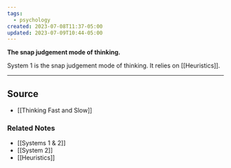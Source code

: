 ```yaml
---
tags:
  - psychology
created: 2023-07-08T11:37-05:00
updated: 2023-07-09T10:44-05:00
---
```

**The snap judgement mode of thinking.**

System 1 is the snap judgement mode of thinking. It relies on [[Heuristics]].

---

## Source
- [[Thinking Fast and Slow]]

### Related Notes
- [[Systems 1 & 2]]
- [[System 2]]
- [[Heuristics]]